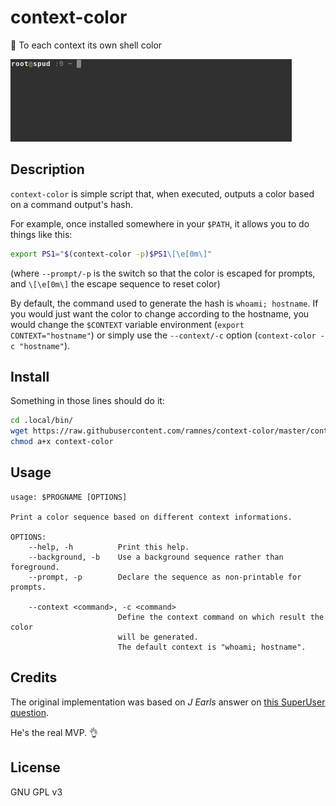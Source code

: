 context-color
=============

:rainbow: To each context its own shell color

![gif](demo.gif)


Description
-----------

`context-color` is simple script that, when executed, outputs a color based on
a command output's hash.

For example, once installed somewhere in your `$PATH`, it allows you to do
things like this:

```bash
export PS1="$(context-color -p)$PS1\[\e[0m\]"
```

(where `--prompt/-p` is the switch so that the color is escaped for prompts,
and `\[\e[0m\]` the escape sequence to reset color)

By default, the command used to generate the hash is `whoami; hostname`.  If
you would just want the color to change according to the hostname, you would
change the `$CONTEXT` variable environment (`export CONTEXT="hostname"`) or
simply use the `--context/-c` option (`context-color -c "hostname"`).


Install
-------

Something in those lines should do it:

```bash
cd .local/bin/
wget https://raw.githubusercontent.com/ramnes/context-color/master/context-color
chmod a+x context-color
```


Usage
-----

```
usage: $PROGNAME [OPTIONS]

Print a color sequence based on different context informations.

OPTIONS:
    --help, -h          Print this help.
    --background, -b    Use a background sequence rather than foreground.
    --prompt, -p        Declare the sequence as non-printable for prompts.

    --context <command>, -c <command>
                        Define the context command on which result the color
                        will be generated.
                        The default context is "whoami; hostname".
```


Credits
-------

The original implementation was based on *J Earls* answer on
[this SuperUser question](https://superuser.com/questions/1123671).

He's the real MVP. :ok_hand:


License
-------

GNU GPL v3
